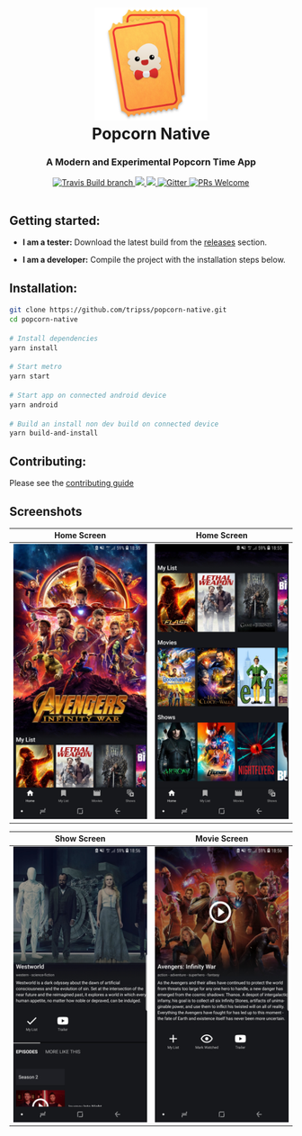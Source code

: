 <h1 align="center">
  <img height="200" width="200" src="./logo.png" alt="logo" />
  <br />
  Popcorn Native
</h1>

<h3 align="center">A Modern and Experimental Popcorn Time App</h3>

<div align="center">
  <a target="_blank" href="https://travis-ci.org/TriPSs/popcorn-native/">
    <img src="https://img.shields.io/travis/TriPSs/popcorn-native/master.svg?maxAge=86400" alt="Travis Build branch" />
  </a>
  <a target="_blank" href="https://david-dm.org/tripss/popcorn-native" title="dependencies status">
  	<img src="https://david-dm.org/tripss/popcorn-native/status.svg"/>
  </a>
  <a target="_blank" href="https://david-dm.org/tripss/popcorn-native?type=dev" title="devDependencies status">
    <img src="https://david-dm.org/tripss/popcorn-native/dev-status.svg"/>
  </a>
    <a target="_blank" href="https://gitter.im/pct-org/app?utm_source=badge&utm_medium=badge&utm_campaign=pr-badge&utm_content=badge">
    <img src="https://badges.gitter.im/popcorn-time-desktop.svg" alt="Gitter" />
  </a>
  <a target="_blank" href="https://github.com/tripss/popcorn-native/pulls">
    <img src="https://img.shields.io/badge/PRs-welcome-brightgreen.svg" alt="PRs Welcome" />
  </a>
</div>

<br />

## Getting started:
- **I am a tester:** Download the latest build from the [releases](https://github.com/tripss/popcorn-native/releases) section.

- **I am a developer:** Compile the project with the installation steps below.

## Installation:
```bash
git clone https://github.com/tripss/popcorn-native.git
cd popcorn-native

# Install dependencies
yarn install

# Start metro
yarn start

# Start app on connected android device
yarn android

# Build an install non dev build on connected device
yarn build-and-install

```

## Contributing:
Please see the [contributing guide](https://github.com/tripss/popcorn-native/blob/master/CONTRIBUTING.md)

## Screenshots

Home Screen | Home Screen
:-------------------------:|:-------------------------:
![Home Screen](./.github/home.jpg)  | ![Home Screen](./.github/home-bottom.jpg)

Show Screen |  Movie Screen
:-------------------------:|:-------------------------:
![Shows Screen](./.github/show.jpg)  |![Show Screen](./.github/movie.jpg)

